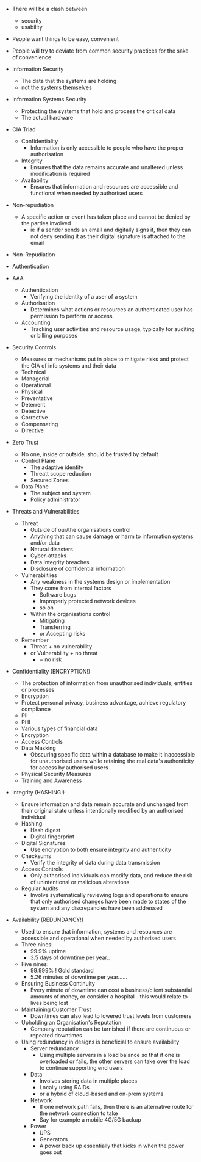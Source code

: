 
- There will be a clash between
	- security
	- usability
- People want things to be easy, convenient
- People will try to deviate from common security practices for the sake of convenience

- Information Security
	- The data that the systems are holding
	- not the systems themselves
- Information Systems Security
	- Protecting the systems that hold and process the critical data
	- The actual hardware

- CIA Triad
	- Confidentiality
		- Information is only accessible to people who have the proper authorisation
	- Integrity
		- Ensures that the data remains accurate and unaltered unless modification is required
	- Availability
		- Ensures that information and resources are accessible and functional when needed by authorised users

- Non-repudiation
	- A specific action or event has taken place and cannot be denied by the parties involved
		- ie if a sender sends an email and digitally signs it, then they can not deny sending it as their digital signature is attached to the email

- Non-Repudiation 
- Authentication

- AAA
	- Authentication
		- Verifying the identity of a user of a system
	- Authorisation
		- Determines what actions or resources an authenticated user has permission to perform or access
	- Accounting
		- Tracking user activities and resource usage, typically for auditing or billing purposes

- Security Controls
	- Measures or mechanisms put in place to mitigate risks and protect the CIA of info systems and their data
	- Technical
	- Managerial
	- Operational
	- Physical
	- Preventative
	- Deterrent
	- Detective
	- Corrective
	- Compensating
	- Directive

- Zero Trust
	- No one, inside or outside, should be trusted by default
	- Control Plane
		- The adaptive identity
		- Threatt scope reduction
		- Secured Zones
	- Data Plane
		- The subject and system
		- Policy administrator

- Threats and Vulnerabilities
	- Threat
		- Outside of our/the organisations control
		- Anything that can cause damage or harm to information systems and/or data
		- Natural disasters
		- Cyber-attacks
		- Data integrity breaches
		- Disclosure of confidential information
	- Vulnerabiltiies
		- Any weakness in the systems design or implementation
		- They come from internal factors
			- Software bugs
			- Improperly protected network devices
			- so on
		- Within the organisations control
			- Mitigating 
			- Transferring
			- or Accepting risks
	- Remember
		- Threat + no vulnerability
		- or Vulnerability + no threat
			- = no risk

- Confidentiality (ENCRYPTION!)
	- The protection of information from unauthorised individuals, entities or processes
	- Encryption
	- Protect personal privacy, business advantage, achieve regulatory compliance
	- PII
	- PHI
	- Various types of financial data
	- Encryption
	- Access Controls
	- Data Masking
		- Obscuring specific data within a database to make it inaccessible for unauthorised users while retaining the real data's authenticity for access by authorised users
	- Physical Security Measures
	- Training and Awareness

- Integrity (HASHING!)
	- Ensure information and data remain accurate and unchanged from their original state unless intentionally modified by an authorised individual
	- Hashing 
		- Hash digest
		- Digital fingerprint
	- Digital Signatures
		- Use encryption to both ensure integrity and authenticity
	- Checksums
		- Verify the integrity of data during data transmission 
	- Access Controls
		- Only authorised individuals can modify data, and reduce the risk of unintentional or malicious alterations
	- Regular Audits
		- Involve systematically reviewing logs and operations to ensure that only authorised changes have been made to states of the system and any discrepancies have been addressed

- Availability (REDUNDANCY!)
	- Used to ensure that information, systems and resources are accessible and operational when needed by authorised users
	- Three nines:
		- 99.9% uptime
		- 3.5 days of downtime per year..
	- Five nines:
		- 99.999% ! Gold standard
		- 5.26 minutes of downtime per year......
	- Ensuring Business Continuity
		- Every minute of downtime can cost a business/client substantial amounts of money, or consider a hospital - this would relate to lives being lost
	- Maintaining Customer Trust
		- Downtimes can also lead to lowered trust levels from customers
	- Upholding an Organisation's Reputation
		- Company reputation can be tarnished if there are continuous or repeated downtimes
	- Using redundancy in designs is beneficial to ensure availability
		- Server redundancy
			- Using multiple servers in a load balance so that if one is overloaded or fails, the other servers can take over the load to continue supporting end users
		- Data 
			- Involves storing data in multiple places
			- Locally using RAIDs
			- or a hybrid of cloud-based and on-prem systems
		- Network
			- If one network path fails, then there is an alternative route for the network connection to take
			- Say for example a mobile 4G/5G backup 
		- Power
			- UPS
			- Generators
			- A power back up essentially that kicks in when the power goes out